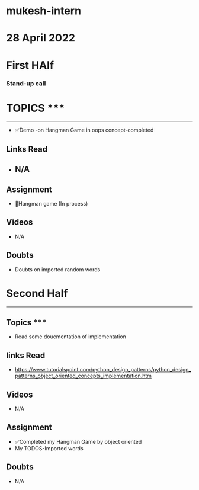 # mukesh-intern

# 28 April 2022

# First HAlf
 ### Stand-up call 
  # TOPICS ***
 *******************************
 - ✅Demo -on Hangman Game in oops concept-completed

 ## Links Read
 - ## N/A

 ## Assignment
 - 🔄Hangman game (In process)
## Videos
- N/A 
## Doubts
- Doubts on imported random words

# Second Half
*********************************************
## Topics ***
- Read some doucmentation of implementation
  ##

## links Read
- https://www.tutorialspoint.com/python_design_patterns/python_design_patterns_object_oriented_concepts_implementation.htm

## Videos
- N/A
## Assignment
- ✅Completed my Hangman Game by object oriented
- My TODOS-Imported words 
## Doubts 
- N/A